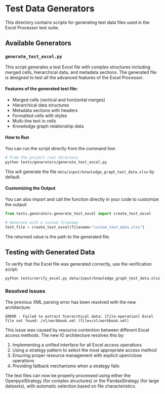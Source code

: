# Test Data Generators

This directory contains scripts for generating test data files used in the Excel Processor test suite.

## Available Generators

### `generate_test_excel.py`

This script generates a test Excel file with complex structures including merged cells, hierarchical data, and metadata sections. The generated file is designed to test all the advanced features of the Excel Processor.

#### Features of the generated test file:

- Merged cells (vertical and horizontal merges)
- Hierarchical data structures
- Metadata sections with headers
- Formatted cells with styles
- Multi-line text in cells
- Knowledge graph relationship data

#### How to Run

You can run the script directly from the command line:

```bash
# From the project root directory
python tests/generators/generate_test_excel.py
```

This will generate the file `data/input/knowledge_graph_test_data.xlsx` by default.

#### Customizing the Output

You can also import and call the function directly in your code to customize the output:

```python
from tests.generators.generate_test_excel import create_test_excel

# Generate with a custom filename
test_file = create_test_excel(filename="custom_test_data.xlsx")
```

The returned value is the path to the generated file.

## Testing with Generated Data

To verify that the Excel file was generated correctly, use the verification script:

```bash
python tests/verify_excel.py data/input/knowledge_graph_test_data.xlsx
```

### Resolved Issues

The previous XML parsing error has been resolved with the new architecture:

```
ERROR - Failed to extract hierarchical data: [file-operation] Excel file not found: /xl/workbook.xml (file=/xl/workbook.xml)
```

This issue was caused by resource contention between different Excel access methods. The new IO architecture resolves this by:

1. Implementing a unified interface for all Excel access operations
2. Using a strategy pattern to select the most appropriate access method
3. Ensuring proper resource management with explicit open/close operations
4. Providing fallback mechanisms when a strategy fails

The test files can now be properly processed using either the OpenpyxlStrategy (for complex structures) or the PandasStrategy (for large datasets), with automatic selection based on file characteristics. 